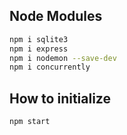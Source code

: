 ## Node Modules
```bash
npm i sqlite3
npm i express
npm i nodemon --save-dev
npm i concurrently
```

## How to initialize
```bash
npm start
```
